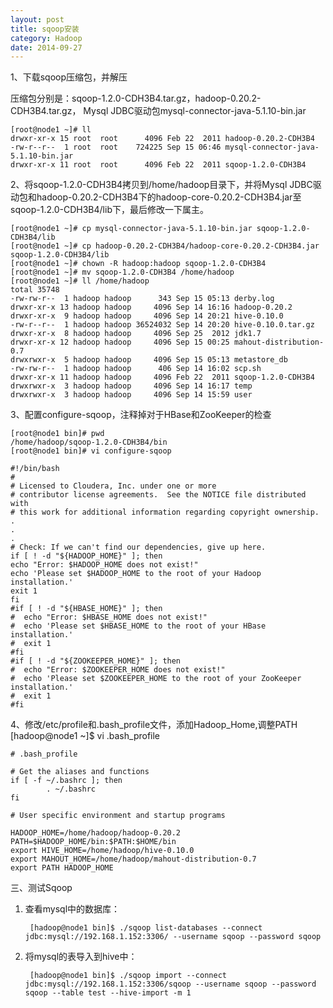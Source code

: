 ```yaml
---
layout: post
title: sqoop安装
category: Hadoop
date: 2014-09-27
---
```


1、下载sqoop压缩包，并解压

压缩包分别是：sqoop-1.2.0-CDH3B4.tar.gz，hadoop-0.20.2-CDH3B4.tar.gz， Mysql JDBC驱动包mysql-connector-java-5.1.10-bin.jar

	[root@node1 ~]# ll
	drwxr-xr-x 15 root  root      4096 Feb 22  2011 hadoop-0.20.2-CDH3B4
	-rw-r--r--  1 root  root    724225 Sep 15 06:46 mysql-connector-java-5.1.10-bin.jar
	drwxr-xr-x 11 root  root      4096 Feb 22  2011 sqoop-1.2.0-CDH3B4

2、将sqoop-1.2.0-CDH3B4拷贝到/home/hadoop目录下，并将Mysql JDBC驱动包和hadoop-0.20.2-CDH3B4下的hadoop-core-0.20.2-CDH3B4.jar至sqoop-1.2.0-CDH3B4/lib下，最后修改一下属主。

	[root@node1 ~]# cp mysql-connector-java-5.1.10-bin.jar sqoop-1.2.0-CDH3B4/lib
	[root@node1 ~]# cp hadoop-0.20.2-CDH3B4/hadoop-core-0.20.2-CDH3B4.jar sqoop-1.2.0-CDH3B4/lib
	[root@node1 ~]# chown -R hadoop:hadoop sqoop-1.2.0-CDH3B4
	[root@node1 ~]# mv sqoop-1.2.0-CDH3B4 /home/hadoop
	[root@node1 ~]# ll /home/hadoop
	total 35748
	-rw-rw-r--  1 hadoop hadoop      343 Sep 15 05:13 derby.log
	drwxr-xr-x 13 hadoop hadoop     4096 Sep 14 16:16 hadoop-0.20.2
	drwxr-xr-x  9 hadoop hadoop     4096 Sep 14 20:21 hive-0.10.0
	-rw-r--r--  1 hadoop hadoop 36524032 Sep 14 20:20 hive-0.10.0.tar.gz
	drwxr-xr-x  8 hadoop hadoop     4096 Sep 25  2012 jdk1.7
	drwxr-xr-x 12 hadoop hadoop     4096 Sep 15 00:25 mahout-distribution-0.7
	drwxrwxr-x  5 hadoop hadoop     4096 Sep 15 05:13 metastore_db
	-rw-rw-r--  1 hadoop hadoop      406 Sep 14 16:02 scp.sh
	drwxr-xr-x 11 hadoop hadoop     4096 Feb 22  2011 sqoop-1.2.0-CDH3B4
	drwxrwxr-x  3 hadoop hadoop     4096 Sep 14 16:17 temp
	drwxrwxr-x  3 hadoop hadoop     4096 Sep 14 15:59 user


3、配置configure-sqoop，注释掉对于HBase和ZooKeeper的检查

	[root@node1 bin]# pwd
	/home/hadoop/sqoop-1.2.0-CDH3B4/bin
	[root@node1 bin]# vi configure-sqoop 

	#!/bin/bash
	#
	# Licensed to Cloudera, Inc. under one or more
	# contributor license agreements.  See the NOTICE file distributed with
	# this work for additional information regarding copyright ownership.
	.
	.
	.
	# Check: If we can't find our dependencies, give up here.
	if [ ! -d "${HADOOP_HOME}" ]; then
  	echo "Error: $HADOOP_HOME does not exist!"
  	echo 'Please set $HADOOP_HOME to the root of your Hadoop installation.'
  	exit 1
	fi
	#if [ ! -d "${HBASE_HOME}" ]; then
	#  echo "Error: $HBASE_HOME does not exist!"
	#  echo 'Please set $HBASE_HOME to the root of your HBase installation.'
	#  exit 1
	#fi
	#if [ ! -d "${ZOOKEEPER_HOME}" ]; then
	#  echo "Error: $ZOOKEEPER_HOME does not exist!"
	#  echo 'Please set $ZOOKEEPER_HOME to the root of your ZooKeeper installation.'
	#  exit 1
	#fi

4、修改/etc/profile和.bash_profile文件，添加Hadoop_Home,调整PATH
	[hadoop@node1 ~]$ vi .bash_profile 

	# .bash_profile
	
	# Get the aliases and functions
	if [ -f ~/.bashrc ]; then
	        . ~/.bashrc
	fi
	
	# User specific environment and startup programs
	
	HADOOP_HOME=/home/hadoop/hadoop-0.20.2
	PATH=$HADOOP_HOME/bin:$PATH:$HOME/bin
	export HIVE_HOME=/home/hadoop/hive-0.10.0
	export MAHOUT_HOME=/home/hadoop/mahout-distribution-0.7
	export PATH HADOOP_HOME


三、测试Sqoop

1. 查看mysql中的数据库：

		[hadoop@node1 bin]$ ./sqoop list-databases --connect jdbc:mysql://192.168.1.152:3306/ --username sqoop --password sqoop

2. 将mysql的表导入到hive中：

		[hadoop@node1 bin]$ ./sqoop import --connect jdbc:mysql://192.168.1.152:3306/sqoop --username sqoop --password sqoop --table test --hive-import -m 1
